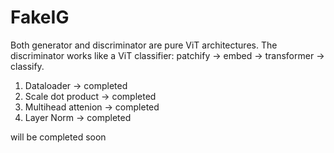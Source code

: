 # FakeIG
Both generator and discriminator are pure ViT architectures. The discriminator works like a ViT classifier: patchify → embed → transformer → classify.


1. Dataloader -> completed
2. Scale dot product -> completed
3. Multihead attenion -> completed
4. Layer Norm -> completed

will be completed soon